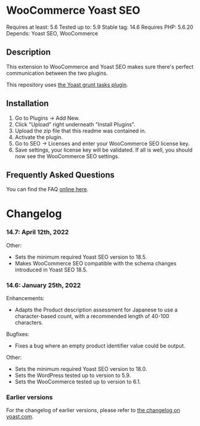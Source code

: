 WooCommerce Yoast SEO
=====================
Requires at least: 5.6
Tested up to: 5.9
Stable tag: 14.6
Requires PHP: 5.6.20
Depends: Yoast SEO, WooCommerce

Description
-----------

This extension to WooCommerce and Yoast SEO makes sure there's perfect communication between the two plugins.

This repository uses [the Yoast grunt tasks plugin](https://github.com/Yoast/plugin-grunt-tasks).

Installation
------------

1. Go to Plugins -> Add New.
2. Click "Upload" right underneath "Install Plugins".
3. Upload the zip file that this readme was contained in.
4. Activate the plugin.
5. Go to SEO -> Licenses and enter your WooCommerce SEO license key.
6. Save settings, your license key will be validated. If all is well, you should now see the WooCommerce SEO settings.

Frequently Asked Questions
--------------------------

You can find the FAQ [online here](https://kb.yoast.com/kb/category/woocommerce-seo/).

Changelog
=========

### 14.7: April 12th, 2022
Other:
* Sets the minimum required Yoast SEO version to 18.5.
* Makes WooCommerce SEO compatible with the schema changes introduced in Yoast SEO 18.5.


### 14.6: January 25th, 2022
Enhancements:
* Adapts the Product description assessment for Japanese to use a character-based count, with a recommended length of 40-100 characters.

Bugfixes:
* Fixes a bug where an empty product identifier value could be output.

Other:
* Sets the minimum required Yoast SEO version to 18.0.
* Sets the WordPress tested up to version to 5.9.
* Sets the WooCommerce tested up to version to 6.1.

### Earlier versions
For the changelog of earlier versions, please refer to [the changelog on yoast.com](https://yoa.st/woo-seo-changelog).
